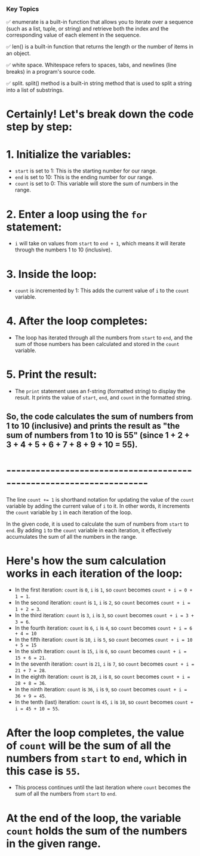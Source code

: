 ### Key Topics

✅ enumerate is a built-in function that allows you to iterate over a sequence (such as a list, tuple, or string) and retrieve both the index and the corresponding value of each element in the sequence.

✅ len() is a built-in function that returns the length or the number of items in an object.

✅ white space. Whitespace refers to spaces, tabs, and newlines (line breaks) in a program's source code.

✅ split. split() method is a built-in string method that is used to split a string into a list of substrings.



# Certainly! Let's break down the code step by step:

# 1. Initialize the variables:
   - `start` is set to 1: This is the starting number for our range.
   - `end` is set to 10: This is the ending number for our range.
   - `count` is set to 0: This variable will store the sum of numbers in the range.

# 2. Enter a loop using the `for` statement:
   - `i` will take on values from `start` to `end + 1`, which means it will iterate through the numbers 1 to 10 (inclusive).

# 3. Inside the loop:
   - `count` is incremented by 1: This adds the current value of `i` to the `count` variable.

# 4. After the loop completes:
   - The loop has iterated through all the numbers from `start` to `end`, and the sum of those numbers has been calculated and stored in the `count` variable.

# 5. Print the result:
   - The `print` statement uses an f-string (formatted string) to display the result. It prints the value of `start`, `end`, and `count` in the formatted string.

## So, the code calculates the sum of numbers from 1 to 10 (inclusive) and prints the result as "the sum of numbers from 1 to 10 is 55" (since 1 + 2 + 3 + 4 + 5 + 6 + 7 + 8 + 9 + 10 = 55).


# -------------------------------------------------------------------
The line `count += 1` is shorthand notation for updating the value of the `count` variable by adding the current value of `i` to it. In other words, it increments the `count` variable by `1` in each iteration of the loop.

In the given code, it is used to calculate the sum of numbers from `start` to `end`. By adding `1` to the `count` variable in each iteration, it effectively accumulates the sum of all the numbers in the range.

# Here's how the sum calculation works in each iteration of the loop:

- In the first iteration: `count` is `0`, `i` is `1`, so `count` becomes `count + i = 0 + 1 = 1`.
- In the second iteration: `count` is `1`, `i` is `2`, so `count` becomes `count + i = 1 + 2 = 3`.
- In the third iteration: `count` is `3`, `i` is `3`, so `count` becomes `count + i = 3 + 3 = 6`.
- In the fourth iteration: `count` is `6`, `i` is `4`, so `count` becomes `count + i = 6 + 4 = 10`
- In the fifth iteration: `count` is `10`, `i` is `5`, so `count` becomes `count + i = 10 + 5 = 15`
- In the sixth iteration: `count` is `15`, `i` is `6`, so `count` becomes `count + i = 15 + 6 = 21`.
- In the seventh iteration: `count` is `21`, `i` is `7`, so `count` becomes `count + i = 21 + 7 = 28`.
- In the eighth iteration: `count` is `28`, `i` is `8`, so `count` becomes `count + i = 28 + 8 = 36`.
- In the ninth iteration: `count` is `36`, `i` is `9`, so `count` becomes `count + i = 36 + 9 = 45`.
- In the tenth (last) iteration: `count` is `45`, `i` is `10`, so `count` becomes `count + i = 45 + 10 = 55`.


# After the loop completes, the value of `count` will be the sum of all the numbers from `start` to `end`, which in this case is `55`.

- This process continues until the last iteration where `count` becomes the sum of all the numbers from `start` to `end`.

# At the end of the loop, the variable `count` holds the sum of the numbers in the given range.



